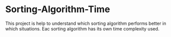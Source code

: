 # Sorting-Algorithm-Time
This project is help to understand which sorting algorithm performs better in which situations.
Eac sorting algorithm has its own time complexity used.
